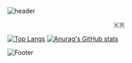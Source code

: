 ![header](https://capsule-render.vercel.app/api?type=soft&color=auto&height=150&section=header&text=JiHwan%20GitHub%20🤖&fontSize=50&animation=twinkling)

<p align="center">🇰🇷</p>

[![Top Langs](https://github-readme-stats.vercel.app/api/top-langs/?username=Easy-Hwan)](https://github.com/Easy-Hwan/github-readme-stats)
[![Anurag's GitHub stats](https://github-readme-stats.vercel.app/api?username=Easy-Hwan)](https://github.com/Easy-Hwan/github-readme-stats)

![Footer](https://capsule-render.vercel.app/api?type=waving&color=auto&height=100&section=footer)
